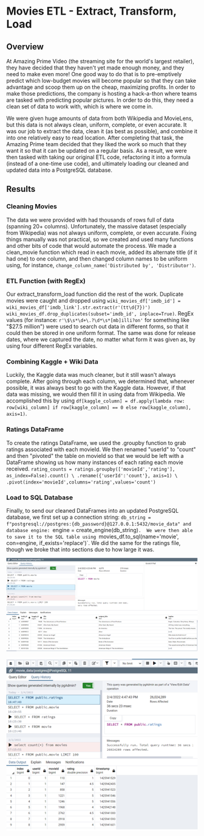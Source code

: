 # Movies ETL - Extract, Transform, Load

## Overview

At Amazing Prime Video (the streaming site for the world's largest retailer), they have decided that they haven't yet made enough money, and they need to make even more!  One good way to do that is to pre-emptively predict which low-budget movies will become popular so that they can take advantage and scoop them up on the cheap, maximizing profits.  In order to make those predictions, the company is hosting a hack-a-thon where teams are tasked with predicting popular pictures.  In order to do this, they need a clean set of data to work with, which is where we come in.

We were given huge amounts of data from both Wikipedia and MovieLens, but this data is not always clean, uniform, complete, or even accurate.  It was our job to extract the data, clean it (as best as possible), and combine it into one relatively easy to read location.  After completing that task, the Amazing Prime team decided that they liked the work so much that they want it so that it can be updated on a regular basis.  As a result, we were then tasked with taking our original ETL code, refactoring it into a formula (instead of a one-time use code), and ultimately loading our cleaned and updated data into a PostgreSQL database.

## Results

### Cleaning Movies

The data we were provided with had thousands of rows full of data (spanning 20+ columns).  Unfortunately, the massive dataset (especially from Wikipedia) was not always uniform, complete, or even accurate.  Fixing things manually was not practical, so we created and used many functions and other bits of code that would automate the process.  We made a clean_movie function which read in each movie, added its alternate title (if it had one) to one column, and then changed column names to be uniform using, for instance, `change_column_name('Distributed by', 'Distributor')`.

### ETL Function (with RegEx)

Our extract_transform_load function did the rest of the work.  Duplicate movies were caught and dropped using `wiki_movies_df['imdb_id'] = wiki_movies_df['imdb_link'].str.extract(r'(tt\d{7})')
        wiki_movies_df.drop_duplicates(subset='imdb_id', inplace=True)`.  RegEx values (for instance: `r'\$\s*\d+\.?\d*\s*[mb]illi?on'` for something like "$27.5 million") were used to search out data in different forms, so that it could then be stored in one uniform format.  The same was done for release dates, where we captured the date, no matter what form it was given as, by using four different RegEx variables.
        
### Combining Kaggle + Wiki Data

Luckily, the Kaggle data was much cleaner, but it still wasn't always complete.  After going through each column, we determined that, whenever possible, it was always best to go with the Kaggle data.  However, if that data was missing, we would then fill it in using data from Wikipedia.  We accomplished this by using `df[kaggle_column] = df.apply(lambda row: row[wiki_column] if row[kaggle_column] == 0 else row[kaggle_column], axis=1)`.

### Ratings DataFrame

To create the ratings DataFrame, we used the .groupby function to grab ratings associated with each movieId.  We then renamed "userId" to "count" and then "pivoted" the table on movieId so that we would be left with a DataFrame showing us how many instances of each rating each movie received.
`rating_counts = ratings.groupby(['movieId','rating'], as_index=False).count() \
                    .rename({'userId':'count'}, axis=1) \
                    .pivot(index='movieId',columns='rating',values='count')`
                    
### Load to SQL Database

Finally, to send our cleaned DataFrames into an updated PostgreSQL database, we first set up a connection string: `db_string = f"postgresql://postgres:{db_password}@127.0.0.1:5432/movie_data" and database engine: `engine = create_engine(db_string)`.  We were then able to save it to the SQL table using `movies_df.to_sql(name='movie', con=engine, if_exists='replace')`.  We did the same for the ratings file, though we broke that into sections due to how large it was.

![Movies Query](https://github.com/Jeffstr00/Movies_ETL/blob/main/Resources/movies_query.png)

![Ratings Query](https://github.com/Jeffstr00/Movies_ETL/blob/main/Resources/ratings_query.png)
